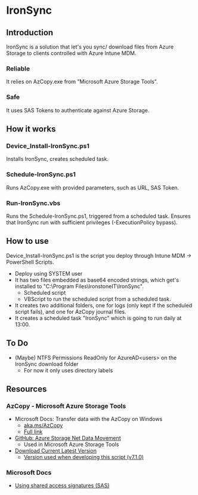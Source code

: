 # IronSync

## Introduction
IronSync is a solution that let's you sync/ download files from Azure Storage to clients controlled with Azure Intune MDM.
### Reliable
It relies on AzCopy.exe from "Microsoft Azure Storage Tools".
### Safe 
It uses SAS Tokens to authenticate against Azure Storage.

## How it works
### Device_Install-IronSync.ps1
Installs IronSync, creates scheduled task.
### Schedule-IronSync.ps1
Runs AzCopy.exe with provided parameters, such as URL, SAS Token.
### Run-IronSync.vbs
Runs the Schedule-IronSync.ps1, triggered from a scheduled task. Ensures that IronSync run with sufficient privileges (-ExecutionPolicy bypass).

## How to use
Device_Install-IronSync.ps1 is the script you deploy through Intune MDM -> PowerShell Scripts.
* Deploy using SYSTEM user
* It has two files embedded as base64 encoded strings, which get's installed to "C:\Program Files\IronstoneIT\IronSync\".
  * Scheduled script 
  * VBScript to run the scheduled script from a scheduled task.
* It creates two additional folders, one for logs (only kept if the scheduled script fails), and one for AzCopy journal files.
* It creates a scheduled task "IronSync" which is going to run daily at 13:00.


## To Do
* (Maybe) NTFS Permissions ReadOnly for AzureAD\<users> on the IronSync download folder
  * For now it only uses directory labels

## Resources
### AzCopy - Microsoft Azure Storage Tools
* Microsoft Docs: Transfer data with the AzCopy on Windows
  * [aka.ms/AzCopy](https://aka.ms/AzCopy)
  * [Full link](https://docs.microsoft.com/en-us/azure/storage/common/storage-use-azcopy)
* [GitHub: Azure Storage Net Data Movement](https://github.com/Azure/azure-storage-net-data-movement)
  * Used in Microsoft Azure Storage Tools
* [Download Current Latest Version](http://aka.ms/downloadazcopy)
  * [Version used when developing this script (v7.1.0)](https://azcopy.azureedge.net/azcopy-7-1-0/MicrosoftAzureStorageTools.msi)
### Microsoft Docs
* [Using shared access signatures (SAS)](https://docs.microsoft.com/en-us/azure/storage/common/storage-dotnet-shared-access-signature-part-1)
